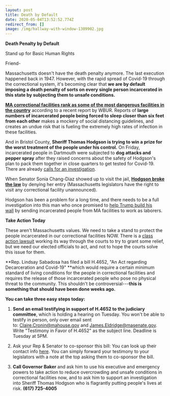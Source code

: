 ```yaml
---
layout: post
title: Death by Default
date: 2020-05-04T13:52:52.774Z
redirect_from: []
image: /img/hallway-with-window-1309902.jpg
---
```

**Death Penalty by Default**

Stand up for Basic Human Rights

Friend-

Massachusetts doesn't have the death penalty anymore. The last execution happened back in 1947. However, with the rapid spread of Covid-19 through the correctional system, it's becoming clear that **we are by default imposing a death penalty of sorts on every single person incarcerated in this state **by subjecting them to unsafe conditions**.**

[**MA correctional facilities rank as some of the most dangerous facilities in the country**](https://www.wbur.org/investigations/2020/04/28/coronavirus-prisons-jails-massachusetts-deaths-cases?utm_source=hs_email&utm_medium=email&_hsenc=p2ANqtz-8tvvKIJWztvg8ii2dXl9r_2H6cVCuWnH9gsaYP5RdhjK8iwwhg9MIqPkAd5mx4b7A47cPU) according to a recent report by WBUR. Reports of **large numbers of incarcerated people being forced to sleep closer than six feet from each other** makes a mockery of social distancing guidelines, and creates an undue risk that is fueling the extremely high rates of infection in these facilities.

And in Bristol County, **Sheriff Thomas Hodgson is trying to win a prize for the worst treatment of the people under his control.** On Friday, incarcerated people in Dartmouth were subjected to **dog attacks and pepper spray** after they raised concerns about the safety of Hodgson's plan to pack them together in close quarters to get tested for Covid-19. There are already [calls for an investigation](https://www.wbur.org/news/2020/05/02/bristol-county-sherriff-brawl-immigrant-detainees?utm_source=hs_email&utm_medium=email&_hsenc=p2ANqtz-8tvvKIJWztvg8ii2dXl9r_2H6cVCuWnH9gsaYP5RdhjK8iwwhg9MIqPkAd5mx4b7A47cPU).

When Senator Sonia Chang-Diaz showed up to visit the jail, [**Hodgson broke the law**](https://twitter.com/SoniaChangDiaz/status/1256601154152251393?utm_source=hs_email&utm_medium=email&_hsenc=p2ANqtz-8tvvKIJWztvg8ii2dXl9r_2H6cVCuWnH9gsaYP5RdhjK8iwwhg9MIqPkAd5mx4b7A47cPU) by denying her entry (Massachusetts legislators have the right to visit any correctional facility unannounced).

Hodgson has been a problem for a long time, and there needs to be a full investigation into this man who once promised to [help Trump build his wall](https://www.bostonglobe.com/metro/2017/01/04/bristol-sheriff-offers-trump-inmates-help-build-wall/IcRa1ELU9IotLlyjXFxvwK/story.html?utm_source=hs_email&utm_medium=email&_hsenc=p2ANqtz-8tvvKIJWztvg8ii2dXl9r_2H6cVCuWnH9gsaYP5RdhjK8iwwhg9MIqPkAd5mx4b7A47cPU) by sending incarcerated people from MA facilities to work as laborers. 

**Take Action Today**

These aren't Massachusetts values. We need to take a stand to protect the people incarcerated in our correctional facilities NOW. There is a [class action lawsuit](https://www.wbur.org/news/2020/03/27/class-action-suit-calls-for-release-of-ice-detainees-in-bristol-county-amid-coronavirus-fears?utm_source=hs_email&utm_medium=email&_hsenc=p2ANqtz-8tvvKIJWztvg8ii2dXl9r_2H6cVCuWnH9gsaYP5RdhjK8iwwhg9MIqPkAd5mx4b7A47cPU) working its way through the courts to try to grant some relief, but we need our elected officials to act, and not to hope the courts solve this issue for them.

**Rep. Lindsay Sabadosa has filed a bill H.4652, "An Act regarding Decarceration and Covid-19" **which would require a certain minimum standard of living conditions for the people in correctional facilities and requires the release of those incarcerated people who pose no physical threat to the community. This shouldn't be controversial---**this is something that should have been done weeks ago.**

**You can take three easy steps today:**

1.  **Send an email testifying in support of H.4652 to the judiciary committee**, which is holding a hearing on Tuesday. You won't be able to testify in person, only over email sent to: <Claire.Cronin@mahouse.gov> and <James.Eldridge@masenate.gov>. Write "Testimony in Favor of H.4652" as the subject line. Deadline is Tuesday at 5PM.

2.  Ask your Rep & Senator to co-sponsor this bill: You can look up their contact info [here](https://malegislature.gov/Search/FindMyLegislator?utm_source=hs_email&utm_medium=email&_hsenc=p2ANqtz-8tvvKIJWztvg8ii2dXl9r_2H6cVCuWnH9gsaYP5RdhjK8iwwhg9MIqPkAd5mx4b7A47cPU). You can simply forward your testimony to your legislators with a note at the top asking them to co-sponsor the bill.

3.  **Call Governor Baker** and ask him to use his executive and emergency powers to take action to reduce overcrowding and unsafe conditions in correctional facilities now, and to ask him to support an investigation into Sheriff Thomas Hodgson who is flagrantly putting people's lives at risk. **(617) 725-4005**
